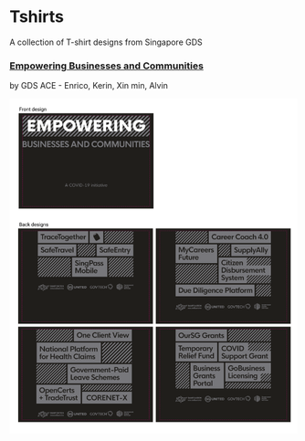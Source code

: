 # Tshirts
A collection of T-shirt designs from Singapore GDS


### [Empowering Businesses and Communities](https://github.com/GovTechSG/Tshirts/tree/main/EMPOWERING)
by GDS ACE -  Enrico, Kerin, Xin min, Alvin

![preview](https://github.com/GovTechSG/Tshirts/blob/main/EMPOWERING/Preview.png)
